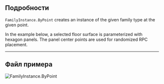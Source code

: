 ## Подробности
`FamilyInstance.ByPoint` creates an instance of the given family type at the given point.

In the example below, a selected floor surface is parameterized with hexagon panels. The panel center points are used for randomized RPC placement.
___
## Файл примера

![FamilyInstance.ByPoint](./Revit.Elements.FamilyInstance.ByPoint_img.jpg)
